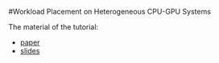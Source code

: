 #Workload Placement on Heterogeneous CPU-GPU Systems

The material of the tutorial:

- [paper](https://www.vldb.org/pvldb/vol17/p4241-carvalho.pdf)
- [slides](https://github.com/athenarc/cpu-gpu/blob/main/tutorial/vldb24-gpucpu-tutorial.pdf)
